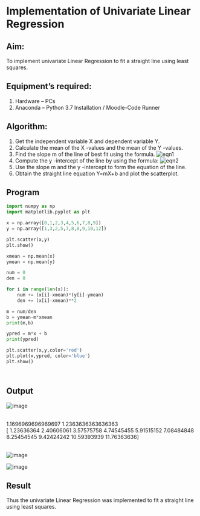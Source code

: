 # Implementation of Univariate Linear Regression
## Aim:
To implement univariate Linear Regression to fit a straight line using least squares.
## Equipment’s required:
1.	Hardware – PCs
2.	Anaconda – Python 3.7 Installation / Moodle-Code Runner
## Algorithm:
1.	Get the independent variable X and dependent variable Y.
2.	Calculate the mean of the X -values and the mean of the Y -values.
3.	Find the slope m of the line of best fit using the formula.
 ![eqn1](./eq1.jpg)
4.	Compute the y -intercept of the line by using the formula:
![eqn2](./eq2.jpg)  
5.	Use the slope m and the y -intercept to form the equation of the line.
6.	Obtain the straight line equation Y=mX+b and plot the scatterplot.
## Program
```python
import numpy as np
import matplotlib.pyplot as plt

x = np.array([0,1,2,3,4,5,6,7,8,9])
y = np.array([1,3,2,5,7,8,8,9,10,12])

plt.scatter(x,y)
plt.show()

xmean = np.mean(x)
ymean = np.mean(y)

num = 0
den = 0

for i in range(len(x)):
    num += (x[i]-xmean)*(y[i]-ymean)
    den += (x[i]-xmean)**2

m = num/den
b = ymean-m*xmean
print(m,b)

ypred = m*x + b
print(ypred)

plt.scatter(x,y,color='red')
plt.plot(x,ypred, color='blue')
plt.show()




```
## Output
![image](https://github.com/user-attachments/assets/5e0c03a5-4176-4877-b6e9-a91cf6daa8d2)

</br>1.1696969696969697 1.2363636363636363
</br>[ 1.23636364  2.40606061  3.57575758  4.74545455  5.91515152  7.08484848
  8.25454545  9.42424242 10.59393939 11.76363636]
  
</br>![image](https://github.com/user-attachments/assets/ff169a7f-877b-415e-b377-eebddc5fc301)

![image](https://github.com/user-attachments/assets/cc91b9ec-fd8c-48d0-b67c-2652e3f56ef8)

## Result
Thus the univariate Linear Regression was implemented to fit a straight line using least squares.
